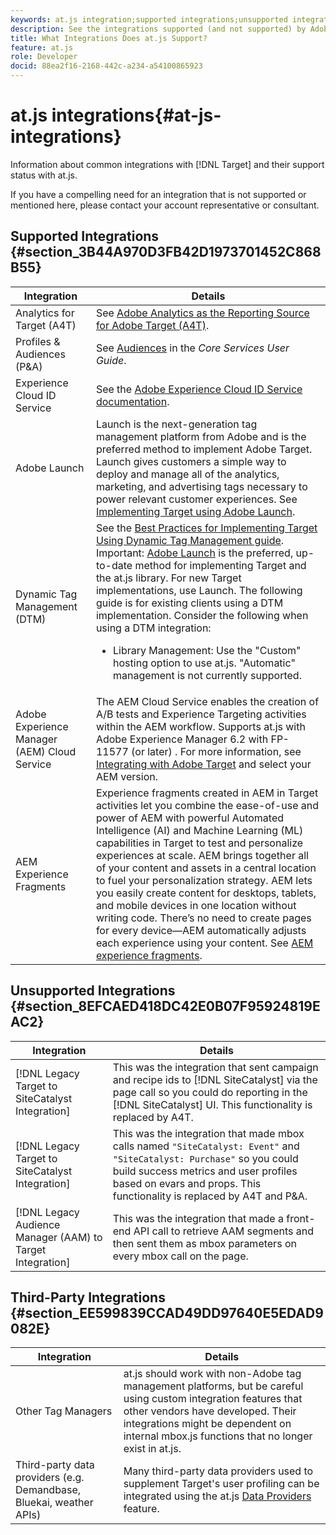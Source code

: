 ```yaml
---
keywords: at.js integration;supported integrations;unsupported integrations;third party integrations
description: See the integrations supported (and not supported) by Adobe Target at.js, including Analytics for Target (A4T), the Experience Cloud ID Service, and more.
title: What Integrations Does at.js Support?
feature: at.js
role: Developer
docid: 88ea2f16-2168-442c-a234-a54100865923
---
```


# at.js integrations{#at-js-integrations}

Information about common integrations with [!DNL Target] and their support status with at.js.

If you have a compelling need for an integration that is not supported or mentioned here, please contact your account representative or consultant.

## Supported Integrations {#section_3B44A970D3FB42D1973701452C868B55}

| Integration | Details |
|--- |--- |
|Analytics for Target (A4T)|See [Adobe Analytics as the Reporting Source for Adobe Target (A4T)](/help/c-integrating-target-with-mac/a4t/a4t.md#concept_7540C8C04259434AB6EE33B09F47A1DE).|
|Profiles & Audiences (P&A)|See [Audiences](https://experienceleague.adobe.com/docs/core-services/interface/audiences/audience-library.html) in the *Core Services User Guide*.|
|Experience Cloud ID Service|See the [Adobe Experience Cloud ID Service documentation](https://experienceleague.adobe.com/docs/id-service/using/home.html).|
|Adobe Launch|Launch is the next-generation tag management platform from Adobe and is the preferred method to implement Adobe Target. Launch gives customers a simple way to deploy and manage all of the analytics, marketing, and advertising tags necessary to power relevant customer experiences.  See [Implementing Target using Adobe Launch](/help/c-implementing-target/c-implementing-target-for-client-side-web/how-to-deployatjs/cmp-implementing-target-using-adobe-launch.md#topic_5234DDAEB0834333BD6BA1B05892FC25).|
|Dynamic Tag Management (DTM)|See the [Best Practices for Implementing Target Using Dynamic Tag Management guide](https://experienceleague.adobe.com/docs/dtm/implementing/overview.html).   Important: [Adobe Launch](/help/c-implementing-target/c-implementing-target-for-client-side-web/how-to-deployatjs/cmp-implementing-target-using-adobe-launch.md#topic_5234DDAEB0834333BD6BA1B05892FC25) is the preferred, up-to-date method for implementing Target and the at.js library. For new Target implementations, use Launch. The following guide is for existing clients using a DTM implementation.   Consider the following when using a DTM integration: <ul><li>Library Management: Use the "Custom" hosting option to use at.js. "Automatic" management is not currently supported. </li></ul>|
|Adobe Experience Manager (AEM) Cloud Service|The AEM Cloud Service enables the creation of A/B tests and Experience Targeting activities within the AEM workflow. Supports at.js with Adobe Experience Manager 6.2 with FP-11577 (or later) . For more information, see [Integrating with Adobe Target](https://helpx.adobe.com/experience-manager/6-2/sites/administering/using/target.html) and select your AEM version.|
|AEM Experience Fragments|Experience fragments created in AEM in Target activities let you combine the ease-of-use and power of AEM with powerful Automated Intelligence (AI) and Machine Learning (ML) capabilities in Target to test and personalize experiences at scale.  AEM brings together all of your content and assets in a central location to fuel your personalization strategy. AEM lets you easily create content for desktops, tablets, and mobile devices in one location without writing code. There’s no need to create pages for every device—AEM automatically adjusts each experience using your content.  See [AEM experience fragments](/help/c-experiences/c-manage-content/aem-experience-fragments.md#topic_1E1E4EA01F074349B2CF8785387B5FE8).|

## Unsupported Integrations {#section_8EFCAED418DC42E0B07F95924819EAC2}

| Integration | Details |
|--- |--- |
|[!DNL Legacy Target to SiteCatalyst Integration]|This was the integration that sent campaign and recipe ids to [!DNL SiteCatalyst] via the page call so you could do reporting in the  [!DNL SiteCatalyst] UI. This functionality is replaced by A4T.|
|[!DNL Legacy Target to SiteCatalyst Integration]|This was the integration that made mbox calls named `"SiteCatalyst: Event"` and `"SiteCatalyst: Purchase"` so you could build success metrics and user profiles based on evars and props. This functionality is replaced by A4T and P&A.|
|[!DNL Legacy Audience Manager (AAM) to Target Integration]|This was the integration that made a front-end API call to retrieve AAM segments and then sent them as mbox parameters on every mbox call on the page.|

## Third-Party Integrations {#section_EE599839CCAD49DD97640E5EDAD9082E}

| Integration | Details |
|--- |--- |
|Other Tag Managers|at.js should work with non-Adobe tag management platforms, but be careful using custom integration features that other vendors have developed. Their integrations might be dependent on internal  mbox.js functions that no longer exist in  at.js.|
|Third-party data providers (e.g. Demandbase, Bluekai, weather APIs)|Many third-party data providers used to supplement Target's user profiling can be integrated using the at.js [Data Providers](/help/c-implementing-target/c-implementing-target-for-client-side-web/targetgobalsettings.md#data-providers) feature.|